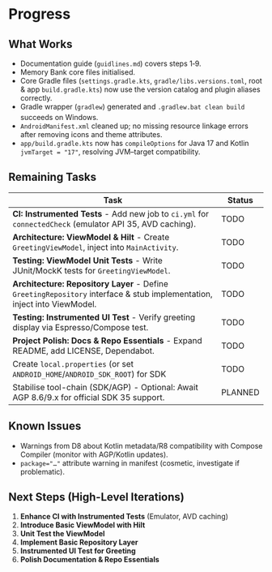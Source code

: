 # Progress

## What Works
* Documentation guide (`guidlines.md`) covers steps 1‑9.
* Memory Bank core files initialised.
* Core Gradle files (`settings.gradle.kts`, `gradle/libs.versions.toml`, root & app `build.gradle.kts`) now use the version catalog and plugin aliases correctly.
* Gradle wrapper (`gradlew`) generated and `.gradlew.bat clean build` succeeds on Windows.
* `AndroidManifest.xml` cleaned up; no missing resource linkage errors after removing icons and theme attributes.
* `app/build.gradle.kts` now has `compileOptions` for Java 17 and Kotlin `jvmTarget = "17"`, resolving JVM–target compatibility.

## Remaining Tasks
| Task | Status |
| ---- | ------ |
| **CI: Instrumented Tests** - Add new job to `ci.yml` for `connectedCheck` (emulator API 35, AVD caching). | TODO |
| **Architecture: ViewModel & Hilt** - Create `GreetingViewModel`, inject into `MainActivity`. | TODO |
| **Testing: ViewModel Unit Tests** - Write JUnit/MockK tests for `GreetingViewModel`. | TODO |
| **Architecture: Repository Layer** - Define `GreetingRepository` interface & stub implementation, inject into ViewModel. | TODO |
| **Testing: Instrumented UI Test** - Verify greeting display via Espresso/Compose test. | TODO |
| **Project Polish: Docs & Repo Essentials** - Expand README, add LICENSE, Dependabot. | TODO |
| Create `local.properties` (or set `ANDROID_HOME`/`ANDROID_SDK_ROOT`) for SDK | TODO |
| Stabilise tool-chain (SDK/AGP) - Optional: Await AGP 8.6/9.x for official SDK 35 support. | PLANNED |

## Known Issues
* Warnings from D8 about Kotlin metadata/R8 compatibility with Compose Compiler (monitor with AGP/Kotlin updates).
* `package="…"` attribute warning in manifest (cosmetic, investigate if problematic).

## Next Steps (High-Level Iterations)
1.  **Enhance CI with Instrumented Tests** (Emulator, AVD caching)
2.  **Introduce Basic ViewModel with Hilt**
3.  **Unit Test the ViewModel**
4.  **Implement Basic Repository Layer**
5.  **Instrumented UI Test for Greeting**
6.  **Polish Documentation & Repo Essentials**

<!-- Detailed tasks for current iteration will be tracked under a separate heading or in a dedicated task management tool/issue. -->
